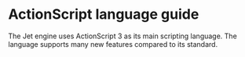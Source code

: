 # ActionScript language guide

The Jet engine uses ActionScript 3 as its main scripting language. The language supports many new features compared to its standard.